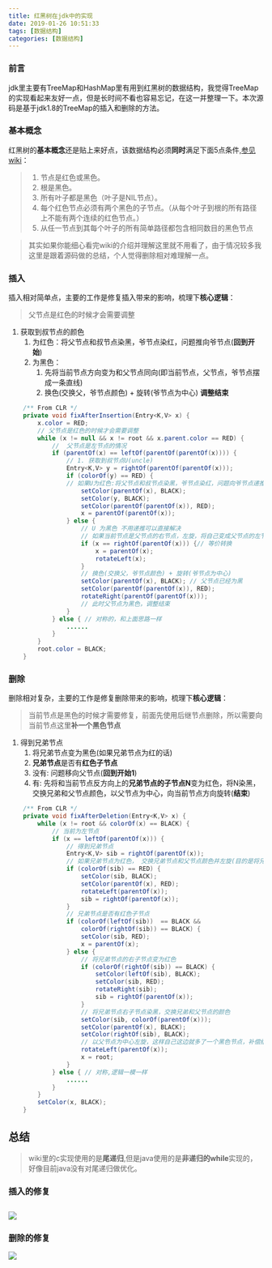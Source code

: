 ```yaml
---
title: 红黑树在jdk中的实现
date: 2019-01-26 10:51:33
tags: [数据结构]
categories: [数据结构]
---
```

### 前言
jdk里主要有TreeMap和HashMap里有用到红黑树的数据结构，我觉得TreeMap的实现看起来友好一点，但是长时间不看也容易忘记，在这一并整理一下。本次源码是基于jdk1.8的TreeMap的插入和删除的方法。

### 基本概念
红黑树的**基本概念**还是贴上来好点，该数据结构必须**同时**满足下面5点条件,[参见wiki](https://zh.wikipedia.org/wiki/%E7%BA%A2%E9%BB%91%E6%A0%91)：
>1. 节点是红色或黑色。
>2. 根是黑色。
>3. 所有叶子都是黑色（叶子是NIL节点）。
>4. 每个红色节点必须有两个黑色的子节点。（从每个叶子到根的所有路径上不能有两个连续的红色节点。）
>5. 从任一节点到其每个叶子的所有简单路径都包含相同数目的黑色节点    

>其实如果你能细心看完wiki的介绍并理解这里就不用看了，由于情况较多我这里是跟着源码做的总结，个人觉得删除相对难理解一点。

### 插入
插入相对简单点，主要的工作是修复插入带来的影响，梳理下**核心逻辑**：
>父节点是红色的时候才会需要调整
1. 获取到叔节点的颜色  
    1. 为红色：将父节点和叔节点染黑，爷节点染红，问题推向爷节点(**回到开始**)
    2. 为黑色：
        1. 先将当前节点方向变为和父节点同向(即当前节点，父节点，爷节点摆成一条直线)
        2. 换色(交换父，爷节点颜色) + 旋转(爷节点为中心) **调整结束**

```` java
    /** From CLR */
    private void fixAfterInsertion(Entry<K,V> x) {
        x.color = RED;
        // 父节点是红色的时候才会需要调整
        while (x != null && x != root && x.parent.color == RED) {
            //  父节点是左节点的情况
            if (parentOf(x) == leftOf(parentOf(parentOf(x)))) {
                // 1. 获取到叔节点U(uncle)
                Entry<K,V> y = rightOf(parentOf(parentOf(x)));
                if (colorOf(y) == RED) {
                // 如果U为红色:将父节点和叔节点染黑，爷节点染红，问题向爷节点递推(进入下一个循环)
                    setColor(parentOf(x), BLACK);
                    setColor(y, BLACK);
                    setColor(parentOf(parentOf(x)), RED);
                    x = parentOf(parentOf(x));
                } else {
                    // U 为黑色 不用递推可以直接解决
                    // 如果当前节点是父节点的右节点，左旋，将自己变成父节点的左节(变得和父节点同向)
                    if (x == rightOf(parentOf(x))) {// 等价转换
                        x = parentOf(x);
                        rotateLeft(x);
                    }
                    // 换色(交换父，爷节点颜色) + 旋转(爷节点为中心)
                    setColor(parentOf(x), BLACK); // 父节点已经为黑
                    setColor(parentOf(parentOf(x)), RED);
                    rotateRight(parentOf(parentOf(x)));
                    // 此时父节点为黑色，调整结束
                }
            } else { // 对称的，和上面思路一样
                ......
            }
        }
        root.color = BLACK;
    }
````

### 删除
删除相对复杂，主要的工作是修复删除带来的影响，梳理下**核心逻辑**：
>当前节点是黑色的时候才需要修复，前面先使用后继节点删除，所以需要向当前节点这里**补一个黑色节点**
1. 得到兄弟节点
    1. 将兄弟节点变为黑色(如果兄弟节点为红的话)
    2. **兄弟节点**是否有**红色子节点**
      1. 没有: 问题移向父节点(**回到开始1**)
      2. 有: 先将和当前节点反方向上的**兄弟节点的子节点N**变为红色，将N染黑，交换兄弟和父节点颜色，以父节点为中心，向当前节点方向旋转(**结束**)
        
```` java
    /** From CLR */
    private void fixAfterDeletion(Entry<K,V> x) {
        while (x != root && colorOf(x) == BLACK) {
            // 当前为左节点
            if (x == leftOf(parentOf(x))) {
                // 得到兄弟节点 
                Entry<K,V> sib = rightOf(parentOf(x));
                // 如果兄弟节点为红色， 交换兄弟节点和父节点颜色并左旋(目的是将兄弟节点变为黑色) 
                if (colorOf(sib) == RED) {
                    setColor(sib, BLACK);
                    setColor(parentOf(x), RED);
                    rotateLeft(parentOf(x));
                    sib = rightOf(parentOf(x));
                }
                // 兄弟节点是否有红色子节点
                if (colorOf(leftOf(sib))  == BLACK &&
                    colorOf(rightOf(sib)) == BLACK) {
                    setColor(sib, RED);
                    x = parentOf(x);
                } else {
                    // 将兄弟节点的右子节点变为红色
                    if (colorOf(rightOf(sib)) == BLACK) {
                        setColor(leftOf(sib), BLACK);
                        setColor(sib, RED);
                        rotateRight(sib);
                        sib = rightOf(parentOf(x));
                    }
                    // 将兄弟节点右子节点染黑，交换兄弟和父节点的颜色
                    setColor(sib, colorOf(parentOf(x)));
                    setColor(parentOf(x), BLACK);
                    setColor(rightOf(sib), BLACK);
                    // 以父节点为中心左旋，这样自己这边就多了一个黑色节点，补偿结束！
                    rotateLeft(parentOf(x));
                    x = root;
                }
            } else { // 对称,逻辑一模一样
                ......
            }
        }
        setColor(x, BLACK);
    }
````
## 总结  
>wiki里的c实现使用的是**尾递归**,但是java使用的是**非递归的while**实现的，好像目前java没有对尾递归做优化。
### 插入的修复
![](/images/红黑树插入调整.png)
--- 
### 删除的修复
![](/images/红黑树插入调整.png)
